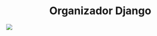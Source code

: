 <h1 align="center"> Organizador Django </h1>

<p align="left">
   <img src="https://img.shields.io/badge/STATUS-EN%20DESAROLLO-green">
   </p>
